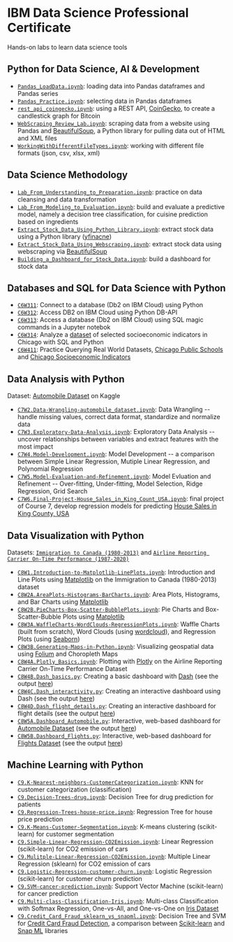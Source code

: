 # IBM Data Science Professional Certificate
Hands-on labs to learn data science tools

## Python for Data Science, AI & Development
- [`Pandas_LoadData.ipynb`](Pandas_LoadData.ipynb): loading data into Pandas dataframes and Pandas series  
- [`Pandas_Practice.ipynb`](Pandas_Practice.ipynb): selecting data in Pandas dataframes
- [`rest_api_coingecko.ipynb`](rest_api_coingecko.ipynb): using a REST API, [CoinGecko](https://www.coingecko.com/en/api), to create a candlestick graph for Bitcoin 
- [`WebScraping_Review_Lab.ipynb`](WebScraping_Review_Lab.ipynb): scraping data from a website using Pandas and [BeautifulSoup](https://www.crummy.com/software/BeautifulSoup/bs4/doc/), a Python library for pulling data out of HTML and XML files
- [`WorkingWithDifferentFileTypes.ipynb`](WorkingWithDifferentFileTypes.ipynb): working with different file formats (json, csv, xlsx, xml) 

## Data Science Methodology
- [`Lab_From_Understanding_to_Preparation.ipynb`](Lab_From_Understanding_to_Preparation.ipynb): practice on data cleansing and data transformation
- [`Lab_From_Modeling_to_Evaluation.ipynb`](Lab_From_Modeling_to_Evaluation.ipynb): build and evaluate a predictive model, namely a decision tree classification, for cuisine prediction based on ingredients
- [`Extract_Stock_Data_Using_Python_Library.ipynb`](Extract_Stock_Data_Using_Python_Library.ipynb): extract stock data using a Python library ([yfinacne](https://aroussi.com/post/python-yahoo-finance))
- [`Extract_Stock_Data_Using_Webscraping.ipynb`](Extract_Stock_Data_Using_Webscraping.ipynb): extract stock data using webscraping via [BeautifulSoup](https://www.crummy.com/software/BeautifulSoup/bs4/doc/)
- [`Building_a_Dashboard_for_Stock_Data.ipynb`](Building_a_Dashboard_for_Stock_Data.ipynb): build a dashboard for stock data

## Databases and SQL for Data Science with Python
- [`C6W311`](C6-Week3-1-1-Connecting-v4-py.ipynb): Connect to a database (Db2 on IBM Cloud) using Python
- [`C6W312`](C6-Week3-1-2-Querying-v4-py.ipynb): Access DB2 on IBM Cloud using Python DB-API
- [`C6W313`](C6-Week3-1-3-SQLmagic-v3-py.ipynb): Access a database (Db2 on IBM Cloud) using SQL magic commands in a Jupyter notebok 
- [`C6W314`](C6-Week3-1-4-Analyzing-v5-py.ipynb): Analyze a [dataset](https://data.cityofchicago.org/Health-Human-Services/Census-Data-Selected-socioeconomic-indicators-in-C/kn9c-c2s2?utm_medium=Exinfluencer&utm_source=Exinfluencer&utm_content=000026UJ&utm_term=10006555&utm_id=NA-SkillsNetwork-Channel-SkillsNetworkCoursesIBMDeveloperSkillsNetworkDB0201ENSkillsNetwork22-2022-01-01) of selected socioeconomic indicators in Chicago with SQL and Python
- [`C6W411`](C6-Week4-1-1-RealDataPractice-v5.ipynb): Practice Querying Real World Datasets, [Chicago Public Schools](https://data.cityofchicago.org/Education/Chicago-Public-Schools-Progress-Report-Cards-2011-/9xs2-f89t?utm_medium=Exinfluencer&utm_source=Exinfluencer&utm_content=000026UJ&utm_term=10006555&utm_id=NA-SkillsNetwork-Channel-SkillsNetworkCoursesIBMDeveloperSkillsNetworkDB0201ENSkillsNetwork22-2022-01-01&cm_mmc=Email_Newsletter-_-Developer_Ed%2BTech-_-WW_WW-_-SkillsNetwork-Courses-IBMDeveloperSkillsNetwork-DB0201EN-SkillsNetwork-20127838&cm_mmca1=000026UJ&cm_mmca2=10006555&cm_mmca3=M12345678&cvosrc=email.Newsletter.M12345678&cvo_campaign=000026UJ) and [Chicago Socioeconomic Indicators](https://data.cityofchicago.org/Health-Human-Services/Census-Data-Selected-socioeconomic-indicators-in-C/kn9c-c2s2?utm_medium=Exinfluencer&utm_source=Exinfluencer&utm_content=000026UJ&utm_term=10006555&utm_id=NA-SkillsNetwork-Channel-SkillsNetworkCoursesIBMDeveloperSkillsNetworkDB0201ENSkillsNetwork22-2022-01-01)

## Data Analysis with Python
Dataset: [Automobile Dataset](https://www.kaggle.com/datasets/toramky/automobile-dataset) on Kaggle
- [`C7W2.Data-Wrangling-automobile_dataset.ipynb`](C7W2.Data-Wrangling-automobile_dataset.ipynb): Data Wrangling -- handle missing values, correct data format, standardize and normalize data 
- [`C7W3.Exploratory-Data-Analysis.ipynb`](C7W3.Exploratory-Data-Analysis.ipynb): Exploratory Data Analysis -- uncover relationships between variables and extract features with the most impact
- [`C7W4.Model-Development.ipynb`](C7W4.Model-Development.ipynb): Model Development -- a comparison between Simple Linear Regression, Mutiple Linear Regression, and Polynomial Regression
- [`C7W5.Model-Evaluation-and-Refinement.ipynb`](C7W5.Model-Evaluation-and-Refinement.ipynb): Model Evluation and Refinement -- Over-fitting, Under-fitting,  Model Selection, Ridge Regression, Grid Search
- [`C7W6.Final-Project-House_Sales_in_King_Count_USA.ipynb`](C7W6.Final-Project-House_Sales_in_King_Count_USA.ipynb): final project of Course 7, develop regression models for predicting [House Sales in King County, USA](https://www.kaggle.com/datasets/harlfoxem/housesalesprediction?utm_medium=Exinfluencer&utm_source=Exinfluencer&utm_content=000026UJ&utm_term=10006555&utm_id=NA-SkillsNetwork-wwwcourseraorg-SkillsNetworkCoursesIBMDeveloperSkillsNetworkDA0101ENSkillsNetwork20235326-2022-01-01)

## Data Visualization with Python 
Datasets:
[`Immigration to Canada (1980-2013)`](https://cf-courses-data.s3.us.cloud-object-storage.appdomain.cloud/IBMDeveloperSkillsNetwork-DV0101EN-SkillsNetwork/Data%20Files/Canada.xlsx?utm_medium=Exinfluencer&utm_source=Exinfluencer&utm_content=000026UJ&utm_term=10006555&utm_id=NA-SkillsNetwork-Channel-SkillsNetworkCoursesIBMDeveloperSkillsNetworkDV0101ENSkillsNetwork20297740-2021-01-01) and 
[`Airline Reporting Carrier On-Time Performance (1987-2020)`](https://developer.ibm.com/exchanges/data/all/airline/?utm_medium=Exinfluencer&utm_source=Exinfluencer&utm_content=000026UJ&utm_term=10006555&utm_id=NA-SkillsNetwork-Channel-SkillsNetworkCoursesIBMDeveloperSkillsNetworkDV0101ENSkillsNetwork970-2022-01-01&cm_mmc=Email_Newsletter-_-Developer_Ed%2BTech-_-WW_WW-_-SkillsNetwork-Courses-IBMDeveloperSkillsNetwork-DV0101EN-SkillsNetwork-20297740&cm_mmca1=000026UJ&cm_mmca2=10006555&cm_mmca3=M12345678&cvosrc=email.Newsletter.M12345678&cvo_campaign=000026UJ)
- [`C8W1.Introduction-to-Matplotlib-LinePlots.ipynb`](C8W1.Introduction-to-Matplotlib-and-LinePlots.ipynb): Introduction and Line Plots using [Matplotlib](https://matplotlib.org/stable/gallery/index) on the Immigration to Canada (1980-2013) dataset 
- [`C8W2A.AreaPlots-Histograms-BarCharts.ipynb`](C8W2A.Exercise-AreaPlots-Histograms-and-BarCharts.ipynb): Area Plots, Histograms, and Bar Charts using [Matplotlib](https://matplotlib.org/stable/gallery/index)
- [`C8W2B.PieCharts-Box-Scatter-BubblePlots.ipynb`](C8W2B.Exercise-PieCharts-BoxPlots-ScatterPlots-and-BubblePlots.ipynb): Pie Charts and Box-Scatter-Bubble Plots using [Matplotlib](https://matplotlib.org/stable/gallery/index)
- [`C8W3A.WaffleCharts-WordClouds-RegressionPlots.ipynb`](C8W3A.Exercise-Waffle-Charts-Word-Clouds-and-Regression-Plots.ipynb): Waffle Charts (built from scratch), Word Clouds (using [wordcloud](http://amueller.github.io/word_cloud/)), and Regression Plots (using [Seaborn](https://seaborn.pydata.org/examples/index.html))
- [`C8W3B.Generating-Maps-in-Python.ipynb`](C8W3B.Exercise-Generating-Maps-in-Python.ipynb): Visualizing geospatial data using [Folium](https://github.com/python-visualization/folium) and Choropleth Maps 
- [`C8W4A.Plotly_Basics.ipynb`](C8W4A.Plotly_Basics.ipynb): Plotting with [Plotly](https://plotly.com/python/) on the Airline Reporting Carrier On-Time Performance Dataset
- [`C8W4B.Dash_basics.py`](C8W4B.Dash_basics.py): Creating a basic dashboard with [Dash](https://dash.gallery/Portal/) (see the output [here](C8W4B.Dash_basics.png))
- [`C8W4C.Dash_interactivity.py`](C8W4C.Dash_interactivity.py): Creating an interactive dashboard using Dash (see the output [here](C8W4C.Dash_interactivity.png))
- [`C8W4D.Dash_flight_details.py`](C8W4D.Dash_interactive_flight_details.py): Creating an interactive dashboard for flight details (see the output [here](C8W4D.Dash_interactive_flight_details.png))
- [`C8W5A.Dashboard_Automobile.py`](C8W5A.Dashboard_Automobile.py): Interactive, web-based dashboard for [Automobile Dataset](https://www.kaggle.com/datasets/toramky/automobile-dataset) (see the output [here](C8W5A.Dashboard_Automobile.png))
- [`C8W5B.Dashboard_Flights.py`](C8W5B.Dashboard_Flights.py): Interactive, web-based dashboard for [Flights Dataset](https://developer.ibm.com/exchanges/data/all/airline/?utm_medium=Exinfluencer&utm_source=Exinfluencer&utm_content=000026UJ&utm_term=10006555&utm_id=NA-SkillsNetwork-Channel-SkillsNetworkCoursesIBMDeveloperSkillsNetworkDV0101ENSkillsNetwork970-2022-01-01&cm_mmc=Email_Newsletter-_-Developer_Ed%2BTech-_-WW_WW-_-SkillsNetwork-Courses-IBMDeveloperSkillsNetwork-DV0101EN-SkillsNetwork-20297740&cm_mmca1=000026UJ&cm_mmca2=10006555&cm_mmca3=M12345678&cvosrc=email.Newsletter.M12345678&cvo_campaign=000026UJ) (see the output [here](C8.Final_Assignment.png))

## Machine Learning with Python
- [`C9.K-Nearest-neighbors-CustomerCategorization.ipynb`](C9.K-Nearest-neighbors-CustomerCategorization.ipynb): KNN for customer categorization (classification)
- [`C9.Decision-Trees-drug.ipynb`](C9.Decision-Trees-drug.ipynb): Decision Tree for drug prediction for patients
- [`C9.Regression-Trees-house-price.ipynb`](C9.Regression-Trees-house-price.ipynb): Regression Tree for house price prediction 
- [`C9.K-Means-Customer-Segmentation.ipynb`](C9.K-Means-Customer-Segmentation.ipynb): K-means clustering (scikit-learn) for customer segmentation
- [`C9.Simple-Linear-Regression-CO2Emission.ipynb`](C9.Simple-Linear-Regression-CO2Emission.ipynb): Linear Regression (scikit-learn) for CO2 emission of cars
- [`C9.Mulitple-Linear-Regression-CO2Emission.ipynb`](C9.Mulitple-Linear-Regression-CO2Emission.ipynb): Multiple Linear Regression (sklearn) for CO2 emission of cars
- [`C9.Logistic-Regression-customer-churn.ipynb`](C9.Logistic-Regression-customer-churn.ipynb): Logistic Regression (scikit-learn) for customer churn prediction
- [`C9.SVM-cancer-prediction.ipynb`](C9.SVM-cancer-prediction.ipynb): Support Vector Machine (scikit-learn) for cancer prediction
- [`C9.Multi-class-Classification-Iris.ipynb`](C9.Multi-class-Classification-Iris.ipynb): Multi-class Classification with Softmax Regression, One-vs-All, and One-vs-One on [Iris Dataset](https://archive.ics.uci.edu/ml/datasets/iris)
- [`C9.Credit_Card_Fraud_sklearn_vs_snapml.ipynb`](C9.Credit_Card_Fraud_sklearn_vs_snapml.ipynb): Decision Tree and SVM for [Credit Card Fraud Detection](https://www.kaggle.com/datasets/mlg-ulb/creditcardfraud), a comparison between [Scikit-learn](https://scikit-learn.org/stable/) and [Snap ML](https://www.zurich.ibm.com/snapml/) libraries
